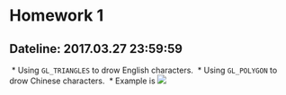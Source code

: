 # Homework 1
## Dateline: 2017.03.27 23:59:59

  * Using `GL_TRIANGLES` to drow English characters.
  * Using `GL_POLYGON` to drow Chinese characters.
  * Example is <img src="./中興logo.gif"> </img>
